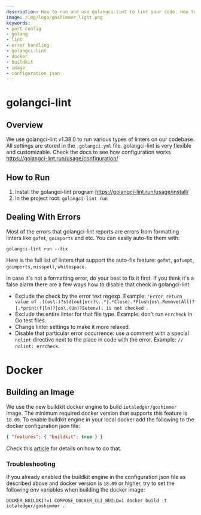```yaml
---
description: How to run and use golangci-lint to lint your code. How to build an image with the buildkit docker engine. 
image: /img/logo/goshimmer_light.png
keywords:
- port config
- golang
- lint
- error handling
- golangci-lint
- docker
- buildkit
- image
- configuration json
---
```

# golangci-lint

## Overview

We use golangci-lint v1.38.0 to run various types of linters on our codebase. All settings are stored in the `.golangci.yml` file.
golangci-lint is very flexible and customizable. Check the docs to see how configuration works https://golangci-lint.run/usage/configuration/

## How to Run

1. Install the golangci-lint program https://golangci-lint.run/usage/install/
2. In the project root: `golangci-lint run`

## Dealing With Errors
Most of the errors that golangci-lint reports are errors from formatting linters like `gofmt`, `goimports` and etc. You can easily auto-fix them with:
```
golangci-lint run --fix
```

Here is the full list of linters that support the auto-fix feature: `gofmt`, `gofumpt`, `goimports`, `misspell`, `whitespace`.

In case it's not a formatting error, do your best to fix it first. If you think it's a false alarm there are a few ways how to disable that check in golangci-lint:
- Exclude the check by the error text regexp. Example: `'Error return value of .((os\.)?std(out|err)\..*|.*Close|.*Flush|os\.Remove(All)?|.*print(f|ln)?|os\.(Un)?Setenv). is not checked'`.
- Exclude the entire linter for that file type. Example: don't run `errcheck` in Go test files.
- Change linter settings to make it more relaxed. 
- Disable that particular error occurrence: use a comment with a special `nolint` directive next to the place in code with the error. Example: `// nolint: errcheck`.

# Docker

## Building an Image

We use the new buildkit docker engine to build `iotaledger/goshimmer` image. 
The minimum required docker version that supports this feature is `18.09`. 
To enable buildkit engine in your local docker add the following to the docker configuration json file:
```json
{ "features": { "buildkit": true } }
```
Check this [article](https://docs.docker.com/develop/develop-images/build_enhancements/#to-enable-buildkit-builds) for details on how to do that.

### Troubleshooting

If you already enabled the buildkit engine in the configuration json file as described above and docker version is `18.09` or higher,
try to set the following env variables when building the docker image:
```
DOCKER_BUILDKIT=1 COMPOSE_DOCKER_CLI_BUILD=1 docker build -t iotaledger/goshimmer .
```



